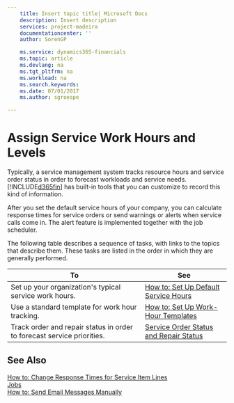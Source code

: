 ```yaml
---
    title: Insert topic title| Microsoft Docs
    description: Insert description
    services: project-madeira
    documentationcenter: ''
    author: SorenGP

    ms.service: dynamics365-financials
    ms.topic: article
    ms.devlang: na
    ms.tgt_pltfrm: na
    ms.workload: na
    ms.search.keywords:
    ms.date: 07/01/2017
    ms.author: sgroespe

---
```

# Assign Service Work Hours and Levels
Typically, a service management system tracks resource hours and service order status in order to forecast workloads and service needs. [!INCLUDE[d365fin](../../includes/d365fin_md.md)] has built-in tools that you can customize to record this kind of information.  
  
 After you set the default service hours of your company, you can calculate response times for service orders or send warnings or alerts when service calls come in. The alert feature is implemented together with the job scheduler.  
  
 The following table describes a sequence of tasks, with links to the topics that describe them. These tasks are listed in the order in which they are generally performed.  
  
|**To**|**See**|  
|------------|-------------|  
|Set up your organization's typical service work hours.|[How to: Set Up Default Service Hours](../how-to-set-up-default-service-hours.md)|  
|Use a standard template for work hour tracking.|[How to: Set Up Work-Hour Templates](../how-to-set-up-work-hour-templates.md)|  
|Track order and repair status in order to forecast service priorities.|[Service Order Status and Repair Status](../service-order-status-and-repair-status.md)|  
  
## See Also  
 [How to: Change Response Times for Service Item Lines](../how-to-change-response-times-for-service-item-lines.md)   
 [Jobs](../jobs.md)   
 [How to: Send Email Messages Manually](../how-to-send-email-messages-manually.md)